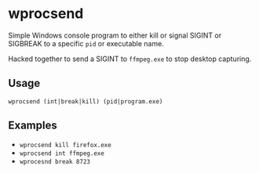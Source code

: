 # wprocsend
Simple Windows console program to either kill or signal SIGINT or SIGBREAK to a specific `pid` or executable name.

Hacked together to send a SIGINT to `ffmpeg.exe` to stop desktop capturing.

## Usage
    wprocsend (int|break|kill) (pid|program.exe)
  
## Examples

  * `wprocsend kill firefox.exe`
  * `wprocsend int ffmpeg.exe`
  * `wprocesnd break 8723`
